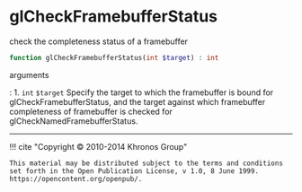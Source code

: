 # glCheckFramebufferStatus
check the completeness status of a framebuffer

```php
function glCheckFramebufferStatus(int $target) : int
```



arguments

:    1. `int` `$target` Specify the target to which the framebuffer is bound for
    glCheckFramebufferStatus, and the target against which framebuffer
    completeness of framebuffer is checked for glCheckNamedFramebufferStatus.



---
     

!!! cite "Copyright © 2010-2014 Khronos Group"

    This material may be distributed subject to the terms and conditions set forth in the Open Publication License, v 1.0, 8 June 1999. https://opencontent.org/openpub/.